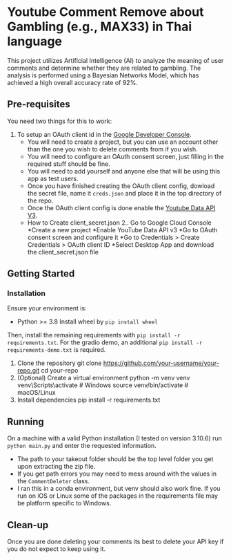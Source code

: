 # Youtube Comment Remove about Gambling (e.g., MAX33) in Thai language

This project utilizes Artificial Intelligence (AI) to analyze the meaning of user comments and determine whether they are related to gambling. The analysis is performed using a Bayesian Networks Model, which has achieved a high overall accuracy rate of 92%.

## Pre-requisites

You need two things for this to work:

1. To setup an OAuth client id in the [Google Developer Console](https://console.cloud.google.com/apis/credentials).
    * You will need to create a project, but you can use an account other than the one you wish to delete comments from if you wish.
    * You will need to configure an OAuth consent screen, just filling in the required stuff should be fine.
    * You will need to add yourself and anyone else that will be using this app as test users.
    * Once you have finished creating the OAuth client config, dowload the secret file, name it `creds.json` and place it in the top directory of the repo.
    * Once the OAuth client config is done enable the [Youtube Data API V3](https://console.cloud.google.com/apis/library/youtube.googleapis.com).
    * How to Create client_secret.json
2.. Go to Google Cloud Console
    *Create a new project
    *Enable YouTube Data API v3
    *Go to OAuth consent screen and configure it
    *Go to Credentials > Create Credentials > OAuth client ID
    *Select Desktop App and download the client_secret.json file
## Getting Started

### Installation
Ensure your environment is:
- Python >= 3.8
  Install wheel by `pip install wheel`

Then, install the remaining requirements with `pip install -r requirements.txt`.
For the gradio demo, an additional `pip install -r requirements-demo.txt` is required.
1. Clone the repository
   git clone https://github.com/your-username/your-repo.git
cd your-repo
2. (Optional) Create a virtual environment
   python -m venv venv
venv\Scripts\activate     # Windows
source venv/bin/activate  # macOS/Linux
3. Install dependencies
   pip install -r requirements.txt
## Running

On a machine with a valid Python installation (I tested on version 3.10.6) run `python main.py` and enter the requested information.
* The path to your takeout folder should be the top level folder you get upon extracting the zip file.
* If you get path errors you may need to mess around with the values in the `CommentDeleter` class.
* I ran this in a conda environment, but venv should also work fine.  If you run on iOS or Linux some of the packages in the requirements file may be platform specific to Windows.

## Clean-up

Once you are done deleting your comments its best to delete your API key if you do not expect to keep using it.
